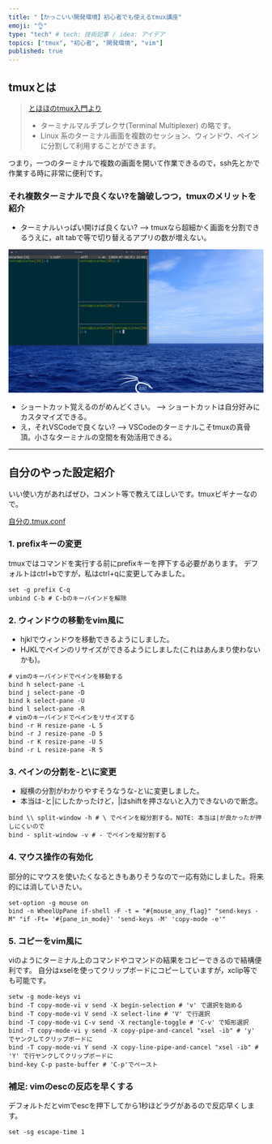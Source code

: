 ```yaml
---
title: "【かっこいい開発環境】初心者でも使えるtmux講座"
emoji: "👌"
type: "tech" # tech: 技術記事 / idea: アイデア
topics: ["tmux", "初心者", "開発環境", "vim"]
published: true
---
```


## tmuxとは

> [とほほのtmux入門より](https://www.tohoho-web.com/ex/tmux.html)
>
> - ターミナルマルチプレクサ(Terminal Multiplexer) の略です。
> - Linux 系のターミナル画面を複数のセッション、ウィンドウ、ペインに分割して利用することができます。

つまり，一つのターミナルで複数の画面を開いて作業できるので，ssh先とかで作業する時に非常に便利です。

### それ複数ターミナルで良くない?を論破しつつ，tmuxのメリットを紹介

- ターミナルいっぱい開けば良くない? --> tmuxなら超細かく画面を分割できるうえに，alt tabで等で切り替えるアプリの数が増えない。

![tmuxの例](/images/tmux.png)

- ショートカット覚えるのがめんどくさい。 --> ショートカットは自分好みにカスタマイズできる。
- え，それVSCodeで良くない? --> VSCodeのターミナルこそtmuxの真骨頂。小さなターミナルの空間を有効活用できる。

---

## 自分のやった設定紹介

いい使い方があればぜひ，コメント等で教えてほしいです。tmuxビギナーなので。

[自分の.tmux.conf](https://github.com/RyosukeDTomita/dotfiles/blob/main/.tmux.conf)

### 1. prefixキーの変更

tmuxではコマンドを実行する前にprefixキーを押下する必要があります。
デフォルトはctrl+bですが，私はctrl+qに変更してみました。

```
set -g prefix C-q
unbind C-b # C-bのキーバインドを解除
```

### 2. ウィンドウの移動をvim風に

- hjklでウィンドウを移動できるようにしました。
- HJKLでペインのリサイズができるようにしました(これはあんまり使わないかも)。

```
# vimのキーバインドでペインを移動する
bind h select-pane -L
bind j select-pane -D
bind k select-pane -U
bind l select-pane -R
# vimのキーバインドでペインをリサイズする
bind -r H resize-pane -L 5
bind -r J resize-pane -D 5
bind -r K resize-pane -U 5
bind -r L resize-pane -R 5
```

### 3. ペインの分割を-と\に変更

- 縦横の分割がわかりやすそうなうな-と\に変更しました。
- 本当は-と|にしたかったけど，|はshiftを押さないと入力できないので断念。

```
bind \\ split-window -h # \ でペインを縦分割する。NOTE: 本当は|が良かったが押しにくいので
bind - split-window -v # - でペインを縦分割する
```

### 4. マウス操作の有効化

部分的にマウスを使いたくなるときもありそうなので一応有効にしました。将来的には消していきたい。

```
set-option -g mouse on
bind -n WheelUpPane if-shell -F -t = "#{mouse_any_flag}" "send-keys -M" "if -Ft= '#{pane_in_mode}' 'send-keys -M' 'copy-mode -e'"
```

### 5. コピーをvim風に

viのようにターミナル上のコマンドやコマンドの結果をコピーできるので結構便利です。
自分はxselを使ってクリップボードにコピーしていますが，xclip等でも可能です。

```
setw -g mode-keys vi
bind -T copy-mode-vi v send -X begin-selection # 'v' で選択を始める
bind -T copy-mode-vi V send -X select-line # 'V' で行選択
bind -T copy-mode-vi C-v send -X rectangle-toggle # 'C-v' で矩形選択
bind -T copy-mode-vi y send -X copy-pipe-and-cancel "xsel -ib" # 'y' でヤンクしてクリップボードに
bind -T copy-mode-vi Y send -X copy-line-pipe-and-cancel "xsel -ib" # 'Y' で行ヤンクしてクリップボードに
bind-key C-p paste-buffer # 'C-p'でペースト
```

### 補足: vimのescの反応を早くする

デフォルトだとvimでescを押下してから1秒ほどラグがあるので反応早くします。

```
set -sg escape-time 1

```
